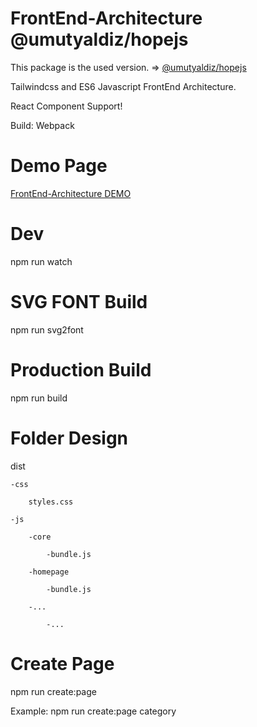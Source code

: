 # FrontEnd-Architecture @umutyaldiz/hopejs
This package is the used version. => [@umutyaldiz/hopejs](https://www.npmjs.com/package/@umutyaldiz/hopejs)

Tailwindcss and ES6 Javascript FrontEnd Architecture.

React Component Support!

Build: Webpack

# Demo Page
[FrontEnd-Architecture DEMO](https://umutyaldiz.com/hopejs-example/)


# Dev
npm run watch 

# SVG FONT Build
npm run svg2font

# Production Build
npm run build

# Folder Design


dist

    -css

        styles.css

    -js

        -core

            -bundle.js

        -homepage

            -bundle.js

        -...

            -...


# Create Page

npm run create:page

Example: npm run create:page category